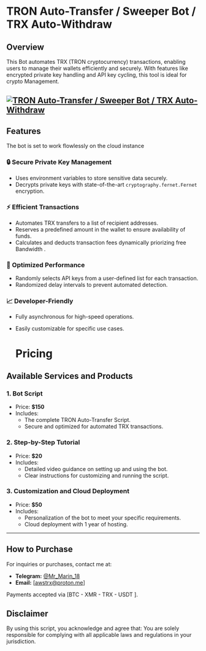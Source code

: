 # TRON Auto-Transfer / Sweeper Bot / TRX Auto-Withdraw 

## Overview
This Bot automates TRX (TRON cryptocurrency) transactions, enabling users to manage their wallets efficiently and securely. 
With features like encrypted private key handling and API key cycling, this tool is ideal for crypto Management. 

[![TRON Auto-Transfer / Sweeper Bot / TRX Auto-Withdraw](https://img.youtube.com/vi/6QUeojtBmVY/maxresdefault.jpg)](https://www.youtube.com/watch?v=6QUeojtBmVY)
---

## Features
 
 The bot is set to work flowlessly on the cloud instance

### 🔒 Secure Private Key Management
- Uses environment variables to store sensitive data securely.
- Decrypts private keys with state-of-the-art `cryptography.fernet.Fernet` encryption.

### ⚡ Efficient Transactions
- Automates TRX transfers to a list of recipient addresses.
- Reserves a predefined amount in the wallet to ensure availability of funds.
- Calculates and deducts transaction fees dynamically priorizing free Bandwidth  .

### 🎯 Optimized Performance
- Randomly selects API keys from a user-defined list for each transaction.
- Randomized delay intervals to prevent automated detection.

### 📈 Developer-Friendly
- Fully asynchronous for high-speed operations.
- Easily customizable for specific use cases.

  # Pricing

## Available Services and Products

### 1. **Bot Script**
- Price: **$150**
- Includes:
  - The complete TRON Auto-Transfer Script.
  - Secure and optimized for automated TRX transactions.

### 2. **Step-by-Step Tutorial**
- Price: **$20**
- Includes:
  - Detailed video guidance on setting up and using the bot.
  - Clear instructions for customizing and running the script.

### 3. **Customization and Cloud Deployment**
- Price: **$50**
- Includes:
  - Personalization of the bot to meet your specific requirements.
  - Cloud deployment with 1 year of hosting.

---

## How to Purchase
For inquiries or purchases, contact me at:
- **Telegram:** [@Mr_Marin_18](https://t.me/Mr_Marin_18)
- **Email:** [awstrx@proton.me]

Payments accepted via [BTC - XMR - TRX - USDT ].


## Disclaimer
 By using this script, you acknowledge and agree that: You are solely responsible for complying with all applicable laws and regulations in your jurisdiction.

 

